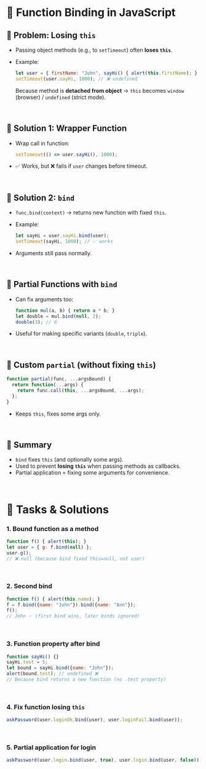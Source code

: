 

# 📌 Function Binding in JavaScript

## 🔹 Problem: Losing `this`

* Passing object methods (e.g., to `setTimeout`) often **loses `this`**.
* Example:

  ```js
  let user = { firstName: "John", sayHi() { alert(this.firstName); } };
  setTimeout(user.sayHi, 1000); // ❌ undefined
  ```

  Because method is **detached from object** → `this` becomes `window` (browser) / `undefined` (strict mode).

<br>

## 🔹 Solution 1: Wrapper Function

* Wrap call in function:

  ```js
  setTimeout(() => user.sayHi(), 1000);
  ```
* ✅ Works, but ❌ fails if `user` changes before timeout.

<br>

## 🔹 Solution 2: `bind`

* `func.bind(context)` → returns new function with fixed `this`.
* Example:

  ```js
  let sayHi = user.sayHi.bind(user);
  setTimeout(sayHi, 1000); // ✅ works
  ```
* Arguments still pass normally.

<br>

## 🔹 Partial Functions with `bind`

* Can fix arguments too:

  ```js
  function mul(a, b) { return a * b; }
  let double = mul.bind(null, 2);
  double(3); // 6
  ```
* Useful for making specific variants (`double`, `triple`).

<br>

## 🔹 Custom `partial` (without fixing `this`)

```js
function partial(func, ...argsBound) {
  return function(...args) {
    return func.call(this, ...argsBound, ...args);
  };
}
```

* Keeps `this`, fixes some args only.

<br>

## 📌 Summary

* `bind` fixes `this` (and optionally some args).
* Used to prevent **losing `this`** when passing methods as callbacks.
* Partial application = fixing some arguments for convenience.

<br>

# 📝 Tasks & Solutions

### 1. Bound function as a method

```js
function f() { alert(this); }
let user = { g: f.bind(null) };
user.g(); 
// ❌ null (because bind fixed this=null, not user)
```

<br>

### 2. Second bind

```js
function f() { alert(this.name); }
f = f.bind({name: "John"}).bind({name: "Ann"});
f(); 
// John ✅ (first bind wins, later binds ignored)
```

<br>

### 3. Function property after bind

```js
function sayHi() {}
sayHi.test = 5;
let bound = sayHi.bind({name: "John"});
alert(bound.test); // undefined ❌
// Because bind returns a new function (no .test property)
```

<br>

### 4. Fix function losing `this`

```js
askPassword(user.loginOk.bind(user), user.loginFail.bind(user));
```

<br>

### 5. Partial application for login

```js
askPassword(user.login.bind(user, true), user.login.bind(user, false));
```